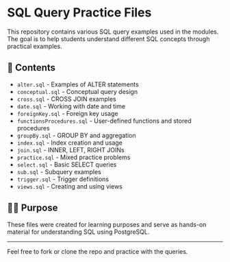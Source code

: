 # SQL Query Practice Files

This repository contains various SQL query examples used in the modules. The goal is to help students understand different SQL concepts through practical examples.

## 📂 Contents

-  `alter.sql` - Examples of ALTER statements
-  `conceptual.sql` - Conceptual query design
-  `cross.sql` - CROSS JOIN examples
-  `date.sql` - Working with date and time
-  `foreignKey.sql` - Foreign key usage
-  `functionsProcedures.sql` - User-defined functions and stored procedures
-  `groupBy.sql` - GROUP BY and aggregation
-  `index.sql` - Index creation and usage
-  `join.sql` - INNER, LEFT, RIGHT JOINs
-  `practice.sql` - Mixed practice problems
-  `select.sql` - Basic SELECT queries
-  `sub.sql` - Subquery examples
-  `trigger.sql` - Trigger definitions
-  `views.sql` - Creating and using views

## 🧑‍🏫 Purpose

These files were created for learning purposes and serve as hands-on material for understanding SQL using PostgreSQL.

---

Feel free to fork or clone the repo and practice with the queries.
